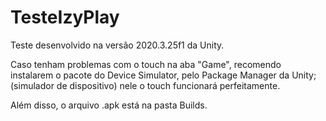 ﻿# TesteIzyPlay

Teste desenvolvido na versão 2020.3.25f1 da Unity.

Caso tenham problemas com o touch na aba "Game", recomendo instalarem o pacote do Device Simulator, pelo Package Manager da Unity; (simulador de dispositivo) nele o touch funcionará perfeitamente.

Além disso, o arquivo .apk está na pasta Builds.

